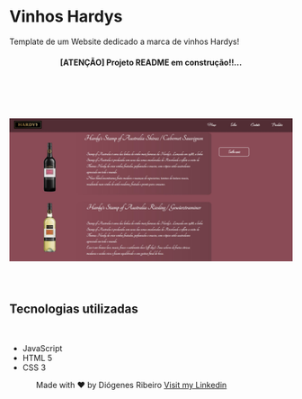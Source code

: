 <h1> Vinhos Hardys </h1>

<p>Template de um Website dedicado a marca de vinhos Hardys!</p>

<h4 align = 'center'> [ATENÇÃO] Projeto README em construção!!... </h4>

<br><br>

<h1 align = 'center'>
    <img alt='Readme' title='Readme' src='siteHardys.jpg'/>
</h1>

<br>

<h2> Tecnologias utilizadas </h2>

<br>

<ul>
    <li> JavaScript
    <li> HTML 5
    <li> CSS 3
<ul>

Made with &#9829; by Diógenes Ribeiro [Visit my Linkedin](https://www.linkedin.com/in/diogenesriboliveira/)